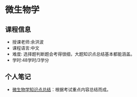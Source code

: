 # 微生物学

## 课程信息

- 授课老师:余洪波
- 课程语言:中文
- 难度: 选择题判断题会考得很细，大题知识点总结基本都能涵盖。
- 学时:48学时/3学分

<!-- 
        Introduce the course in a paragraph or two, including but not limited to:
        (1) The technical knowledge covered in lectures
        (2) Its differences and features compared to similar courses
        (3) Your personal experiences and feelings after studying this course
        (4) Caveats about studying this course on your own (pitfalls, difficulty warnings, etc.)
        (5) ... ...
-->

## 个人笔记
- [微生物学知识点总结](https://github.com/eurioncao/microbiology-notes.git)：根据考试重点内容总结而成。
